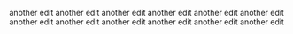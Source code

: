 another edit
another edit
another edit
another edit
another edit
another edit
another edit
another edit
another edit
another edit
another edit
another edit
